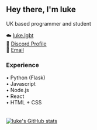 ## Hey there, I'm luke
UK based programmer and student 

☁️ [luke.lgbt](https://luke.lgbt/)  
💬 [Discord Profile](https://discord.com/users/261082913334886401)  
📧 [Email](mailto:me@luke.lgbt)  

### Experience
• Python (Flask)  
• Javascript  
• Node.js  
• React  
• HTML + CSS  
<br>
<br>
[![luke's GitHub stats](https://github-readme-stats.vercel.app/api?username=lukxee2)](https://github.com/anuraghazra/github-readme-stats)
